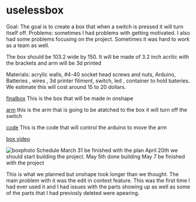 
# uselessbox


Goal: The goal is to create a box that when a switch is pressed it will turn itself off. 
Problems: sometimes I had problems with getting motivated. I also had some problems focusing on the project. Sometimes it was hard to work as a team as well. 

The box should be 103.2 wide by 150. It will be made of 3.2 inch acrilic with the brackets and arm will be 3d printed 

Materials:
acrylic walls,
#4-40 socket head screws and nuts,
Arduino,
Batteries ,
wires ,
3d printer filiment,
switch,
led ,
container to hold bateries. 
We estimate this will cost around 15 to 20 dollars. 

[finalbox](https://cvilleschools.onshape.com/documents/dfa1e4b20d3e549f998c52d1/w/f503be5fb9e0f6811a1828ea/e/bf107d1ce52c65efc9cf66e2) 
This is the box that will be made in onshape


[arm](https://cvilleschools.onshape.com/documents/dfa1e4b20d3e549f998c52d1/w/f503be5fb9e0f6811a1828ea/e/ed5358521d5fbf23df6d463f)
this is the arm that is going to be atatched to the box it will turn off the switch


[code](https://create.arduino.cc/editor/whunt29a/40efa559-dfd3-461b-b00e-44b984502a94) This is the code that will control the arduino to move the arm


[box video](https://drive.google.com/file/d/19vtTVLQXSV2M87ccvM42sI3ENtxpJqCh/view)

![boxphoto](https://user-images.githubusercontent.com/71402974/121397993-e2701780-c922-11eb-8136-ec9c418ec315.png)
Schedule 
March 31 be finished with the plan 
April 20th  we should start building the project.
May 5th done building 
May 7 be finished with the project 

This is what we planned but onshape took longer than we thought. The main problem with it was the edit in context feature. This was the first time I had ever used it and I had issues with the parts showing up as well as some of the parts that I had previosly deleted were apearing.
